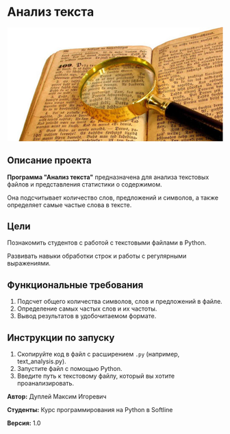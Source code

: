 # Анализ текста

![analyzer](img/word_analyzer.png)

## Описание проекта

**Программа "Анализ текста"** предназначена для анализа текстовых файлов и представления статистики о содержимом.

Она подсчитывает количество слов, предложений и символов, а также определяет самые частые слова в тексте.

## Цели

Познакомить студентов с работой с текстовыми файлами в Python.

Развивать навыки обработки строк и работы с регулярными выражениями.

## Функциональные требования

1. Подсчет общего количества символов, слов и предложений в файле.
2. Определение самых частых слов и их частоты.
3. Вывод результатов в удобочитаемом формате.

## Инструкции по запуску

1. Скопируйте код в файл с расширением `.py` (например, text_analysis.py).
2. Запустите файл с помощью Python.
3. Введите путь к текстовому файлу, который вы хотите проанализировать.



**Автор:** Дуплей Максим Игоревич

**Студенты:** Курс программирования на Python в Softline

**Версия:** 1.0